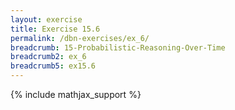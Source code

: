 ```yaml
---
layout: exercise
title: Exercise 15.6
permalink: /dbn-exercises/ex_6/
breadcrumb: 15-Probabilistic-Reasoning-Over-Time
breadcrumb2: ex_6
breadcrumb5: ex15.6
---
```


{% include mathjax_support %}


